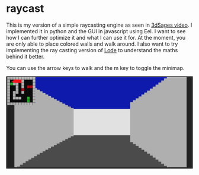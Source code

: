 # raycast
This is my version of a simple raycasting engine as seen in [3dSages video](https://www.youtube.com/watch?v=gYRrGTC7GtA&t=876s). I implemented it in python and the GUI in javascript using Eel. I want to see how I can further optimize it and what I can use it for. At the moment, you are only able to place colored walls and walk around. I also want to try implementing the ray casting version of [Lode](https://lodev.org/cgtutor/raycasting.html) to understand the maths behind it better.

You can use the arrow keys to walk and the m key to toggle the minimap.

![Example image](https://github.com/sschneem/raycast/blob/main/images/example.png)
